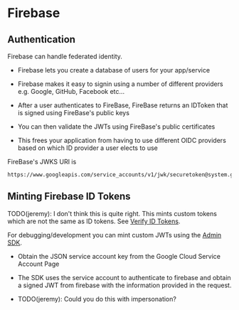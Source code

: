 # Firebase

## Authentication

Firebase can handle federated identity.

* Firebase lets you create a database of users for your app/service
* Firebase makes it easy to signin using a number of different providers
  e.g. Google, GitHub, Facebook etc...

* After a user authenticates to FireBase, FireBase returns an IDToken
  that is signed using FireBase's public keys

* You can then validate the JWTs using FireBase's public certificates

* This frees your application from having to use different OIDC providers
  based on which ID provider a user elects to use


FireBase's JWKS URI is

```
https://www.googleapis.com/service_accounts/v1/jwk/securetoken@system.gserviceaccount.com
```

## Minting Firebase ID Tokens

TODO(jeremy): I don't think this is quite right. This mints custom tokens which are not the same as ID tokens.
See [Verify ID Tokens](https://firebase.google.com/docs/auth/admin/verify-id-tokens). 

For debugging/development you can mint custom JWTs using the [Admin SDK](https://firebase.google.com/docs/auth/admin/create-custom-tokens#using_a_service_account_json_file). 

* Obtain the JSON service account key from the Google Cloud Service Account Page

* The SDK uses the service account to authenticate to firebase and obtain a signed JWT from firebase
  with the information provided in the request.


* TODO(jeremy): Could you do this with impersonation?